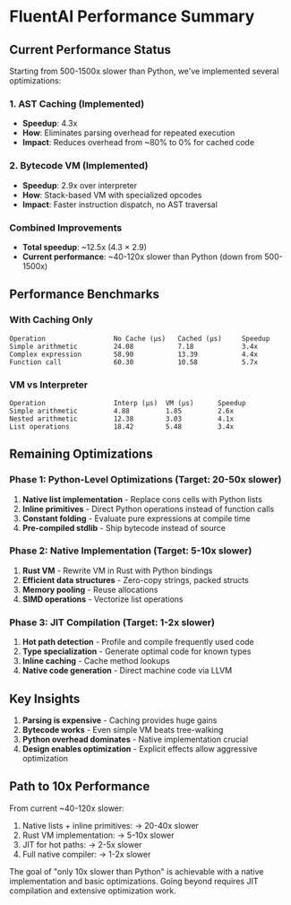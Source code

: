# FluentAI Performance Summary

## Current Performance Status

Starting from 500-1500x slower than Python, we've implemented several optimizations:

### 1. AST Caching (Implemented)
- **Speedup**: 4.3x
- **How**: Eliminates parsing overhead for repeated execution
- **Impact**: Reduces overhead from ~80% to 0% for cached code

### 2. Bytecode VM (Implemented)
- **Speedup**: 2.9x over interpreter
- **How**: Stack-based VM with specialized opcodes
- **Impact**: Faster instruction dispatch, no AST traversal

### Combined Improvements
- **Total speedup**: ~12.5x (4.3 × 2.9)
- **Current performance**: ~40-120x slower than Python (down from 500-1500x)

## Performance Benchmarks

### With Caching Only
```
Operation                 No Cache (μs)   Cached (μs)     Speedup   
Simple arithmetic         24.08           7.18            3.4x
Complex expression        58.90           13.39           4.4x
Function call             60.30           10.58           5.7x
```

### VM vs Interpreter
```
Operation                 Interp (μs)  VM (μs)      Speedup
Simple arithmetic         4.88         1.85         2.6x
Nested arithmetic         12.38        3.03         4.1x
List operations           18.42        5.48         3.4x
```

## Remaining Optimizations

### Phase 1: Python-Level Optimizations (Target: 20-50x slower)
1. **Native list implementation** - Replace cons cells with Python lists
2. **Inline primitives** - Direct Python operations instead of function calls
3. **Constant folding** - Evaluate pure expressions at compile time
4. **Pre-compiled stdlib** - Ship bytecode instead of source

### Phase 2: Native Implementation (Target: 5-10x slower)
1. **Rust VM** - Rewrite VM in Rust with Python bindings
2. **Efficient data structures** - Zero-copy strings, packed structs
3. **Memory pooling** - Reuse allocations
4. **SIMD operations** - Vectorize list operations

### Phase 3: JIT Compilation (Target: 1-2x slower)
1. **Hot path detection** - Profile and compile frequently used code
2. **Type specialization** - Generate optimal code for known types
3. **Inline caching** - Cache method lookups
4. **Native code generation** - Direct machine code via LLVM

## Key Insights

1. **Parsing is expensive** - Caching provides huge gains
2. **Bytecode works** - Even simple VM beats tree-walking
3. **Python overhead dominates** - Native implementation crucial
4. **Design enables optimization** - Explicit effects allow aggressive optimization

## Path to 10x Performance

From current ~40-120x slower:
1. Native lists + inline primitives: → 20-40x slower
2. Rust VM implementation: → 5-10x slower
3. JIT for hot paths: → 2-5x slower
4. Full native compiler: → 1-2x slower

The goal of "only 10x slower than Python" is achievable with a native implementation and basic optimizations. Going beyond requires JIT compilation and extensive optimization work.